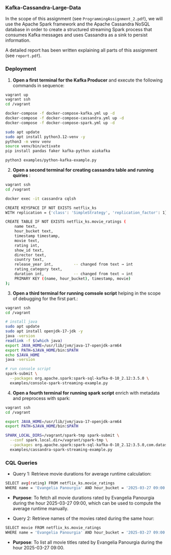 ### Kafka-Cassandra-Large-Data
In the scope of this assignment (see `ProgrammingAssignment_2.pdf`), we will use the Apache Spark framework and the Apache Cassandra NoSQL database in order to create a structured streaming Spark process that consumes Kafka messages and uses Cassandra as a sink to persist information.

A detailed report has been written explaining all parts of this assignment (see `report.pdf`).

### Deployment
1. **Open a first terminal for the Kafka Producer** and execute the following commands in sequence:
```bash
vagrant up
vagrant ssh
cd /vagrant

docker-compose -f docker-compose-kafka.yml up -d
docker-compose -f docker-compose-cassandra.yml up -d
docker-compose -f docker-compose-spark.yml up -d

sudo apt update
sudo apt install python3.12-venv -y
python3 -m venv venv
source venv/bin/activate
pip install pandas faker kafka-python aiokafka

python3 examples/python-kafka-example.py
```

2. **Open a second terminal for creating cassandra table and running quiries** :
```bash
vagrant ssh
cd /vagrant

docker exec -it cassandra cqlsh

CREATE KEYSPACE IF NOT EXISTS netflix_ks
WITH replication = {'class': 'SimpleStrategy', 'replication_factor': 1};

CREATE TABLE IF NOT EXISTS netflix_ks.movie_ratings (
    name text,
    hour_bucket text,
    timestamp timestamp,
    movie text,
    rating int,
    show_id text,
    director text,
    country text,
    release_year int,         -- changed from text → int
    rating_category text,
    duration int,             -- changed from text → int
    PRIMARY KEY ((name, hour_bucket), timestamp, movie)
);
```

3. **Open a third terminal for running comsole script** helping in the scope of debugging for the first part.:
```bash
vagrant ssh
cd /vagrant

# install java 
sudo apt update
sudo apt install openjdk-17-jdk -y
java -version
readlink -f $(which java)
export JAVA_HOME=/usr/lib/jvm/java-17-openjdk-arm64
export PATH=$JAVA_HOME/bin:$PATH
echo $JAVA_HOME
java -version

# run console script
spark-submit \
  --packages org.apache.spark:spark-sql-kafka-0-10_2.12:3.5.0 \
  examples/console-spark-streaming-example.py
```

4. **Open a fourth terminal for running spark script** enrich with metadata and preprocess with spark:
```bash
vagrant ssh
cd /vagrant

export JAVA_HOME=/usr/lib/jvm/java-17-openjdk-arm64
export PATH=$JAVA_HOME/bin:$PATH

SPARK_LOCAL_DIRS=/vagrant/spark-tmp spark-submit \
  --conf spark.local.dir=/vagrant/spark-tmp \
  --packages org.apache.spark:spark-sql-kafka-0-10_2.12:3.5.0,com.datastax.spark:spark-cassandra-connector_2.12:3.0.0 \
  examples/cassandra-spark-streaming-example.py
```

### CQL Queries 
- Query 1: Retrieve movie durations for average runtime calculation:
```bash
SELECT avg(rating) FROM netflix_ks.movie_ratings
WHERE name = 'Evangelia Panourgia' AND hour_bucket = '2025-03-27 09:00';
```
- __Purpose__: To fetch all movie durations rated by Evangelia Panourgia during the hour 2025-03-27 09:00, which can be used to compute the average runtime manually.

-  Query 2: Retrieve names of the movies rated during the same hour:
```bash
SELECT movie FROM netflix_ks.movie_ratings
WHERE name = 'Evangelia Panourgia' AND hour_bucket = '2025-03-27 09:00';
```
- __Purpose__: To list all movie titles rated by Evangelia Panourgia during the hour 2025-03-27 09:00.